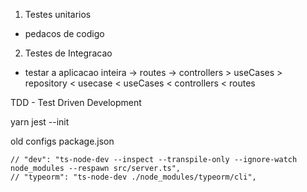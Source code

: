 1. Testes unitarios
- pedacos de codigo 

2. Testes de Integracao
- testar a aplicacao inteira
-> routes -> controllers > useCases > repository <
usecase  < useCases  < controllers < routes


TDD - Test Driven Development

yarn jest --init

old configs package.json

    // "dev": "ts-node-dev --inspect --transpile-only --ignore-watch node_modules --respawn src/server.ts",
    // "typeorm": "ts-node-dev ./node_modules/typeorm/cli",

